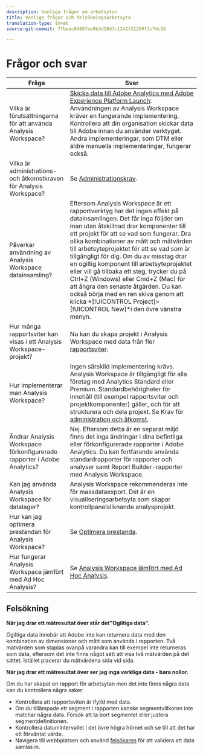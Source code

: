 ```yaml
---
description: Vanliga frågor om arbetsytan
title: Vanliga frågor och felsökningsarbetsyta
translation-type: tm+mt
source-git-commit: 7fbeac0488fbe9b3d10d7c1242f31250f1c7dc16

---
```



# Frågor och svar

| Fråga | Svar |
|--- |--- |
| Vilka är förutsättningarna för att använda Analysis Workspace? | [Skicka data till Adobe Analytics med Adobe Experience Platform Launch](/help/implement/launch/validate-publish-prod.md): Användningen av Analysis Workspace kräver en fungerande implementering. Kontrollera att din organisation skickar data till Adobe innan du använder verktyget. Andra implementeringar, som DTM eller äldre manuella implementeringar, fungerar också. |
| Vilka är administrations- och åtkomstkraven för Analysis Workspace? | Se [Administrationskrav](/help/analyze/analysis-workspace/workspace-faq/frequently-asked-questions-analysis-workspace.md). |
| Påverkar användning av Analysis Workspace datainsamling? | Eftersom Analysis Workspace är ett rapportverktyg har det ingen effekt på datainsamlingen. Det får inga följder om man utan åtskillnad drar komponenter till ett projekt för att se vad som fungerar. Dra olika kombinationer av mått och mätvärden till arbetsyteprojektet för att se vad som är tillgängligt för dig. Om du av misstag drar en ogiltig komponent till arbetsyteprojektet eller vill gå tillbaka ett steg, trycker du på Ctrl+Z (Windows) eller Cmd+Z (Mac) för att ångra den senaste åtgärden. Du kan också börja med en ren skiva genom att klicka *[!UICONTROL Project]>[!UICONTROL New]*i den övre vänstra menyn. |
| Hur många rapportsviter kan visas i ett Analysis Workspace-projekt? | Nu kan du skapa projekt i Analysis Workspace med data från fler [rapportsviter](https://docs.adobe.com/content/help/en/analytics/analyze/analysis-workspace/build-workspace-project/multiple-report-suites.html). |
| Hur implementerar man Analysis Workspace? | Ingen särskild implementering krävs. Analysis Workspace är tillgängligt för alla företag med Analytics Standard eller Premium. Standardbehörigheter för innehåll (till exempel rapportsviter och projektkomponenter) gäller, och för att strukturera och dela projekt. Se Krav för [administration och åtkomst](/help/analyze/analysis-workspace/workspace-faq/frequently-asked-questions-analysis-workspace.md). |
| Ändrar Analysis Workspace förkonfigurerade rapporter i Adobe Analytics? | Nej. Eftersom detta är en separat miljö finns det inga ändringar i dina befintliga eller förkonfigurerade rapporter i Adobe Analytics. Du kan fortfarande använda standardrapporter för rapporter och analyser samt Report Builder-rapporter med Analysis Workspace. |
| Kan jag använda Analysis Workspace för datalager? | Analysis Workspace rekommenderas inte för massdataexport. Det är en visualiseringsarbetsyta som skapar kontrollpanelsliknande analysprojekt. |
| Hur kan jag optimera prestandan för Analysis Workspace? | Se [Optimera prestanda](/help/analyze/analysis-workspace/workspace-faq/optimizing-performance.md). |
| Hur fungerar Analysis Workspace jämfört med Ad Hoc Analysis? | Se [Analysis Workspace jämfört med Ad Hoc Analysis](/help/analyze/analysis-workspace/workspace-faq/adhocanalysis-vs-analysisworkspace.md). |

## Felsökning

**När jag drar ett mätresultat över står det&quot;Ogiltiga data&quot;.**

Ogiltiga data innebär att Adobe inte kan returnera data med den kombination av dimensioner och mått som används i rapporten. Två mätvärden som staplas ovanpå varandra kan till exempel inte returneras som data, eftersom det inte finns något sätt att visa två mätvärden på det sättet. Istället placerar du mätvärdena sida vid sida.

**När jag drar ett mätresultat över ser jag inga verkliga data - bara nollor.**

Om du har skapat en rapport för arbetsytan men det inte finns några data kan du kontrollera några saker:

* Kontrollera att rapportsviten är ifylld med data.
* Om du tillämpade ett segment i rapporten kanske segmentvillkoren inte matchar några data. Försök att ta bort segmentet eller justera segmentdefinitionen.
* Kontrollera datumintervallet i det övre högra hörnet och se till att det har ett förväntat värde.
* Navigera till webbplatsen och använd [felsökaren](https://docs.adobe.com/content/help/en/debugger/using/experience-cloud-debugger.html) för att validera att data samlas in.